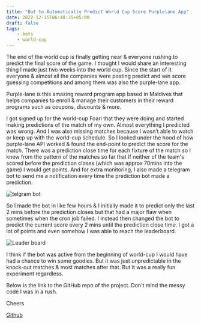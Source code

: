 ```yaml
---
title: "Bot to Automatically Predict World Cup Score Purplelane App"
date: 2022-12-15T06:48:35+05:00
draft: false
tags:
    - bots
    - world-cup
---
```

The end of the world cup is finally getting near & everyone rushing to predict the final score of the game. I thought I would share an interesting thing I made just two weeks into the world cup. Since the start of it everyone & almost all the companies were posting predict and win score guessing competitions and among them was also the purple-lane app.

Purple-lane is this amazing reward program app based in Maldives that helps companies to enroll & manage their customers in their reward programs such as coupons, discounts & more.

I got signed up for the world-cup Foari that they were doing and started making predictions of the match of my own. Almost everything I predicted was wrong. And I was also missing matches because I wasn’t able to watch or keep up with the world-cup schedule. So I looked under the hood of how purple-lane API worked & found the end-point to predict the score for the match. There was a prediction close time for each fixture of the match so I knew from the pattern of the matches so far that If neither of the team's scored before the prediction closes (which was approx 70mins into the game) I would get points. And for extra monitoring, I also made a telegram bot to send me a notification every time the prediction bot made a prediction.

![telgram bot](/telegramss.png)

So I made the bot in like few hours & I initially made it to predict only the last 2 mins before the prediction closes but that had a major flaw when sometimes when the cron job failed. I instead then changed the bot to predict the current score every 2 mins until the prediction close time. I got a lot of points and even somehow I was able to reach the leaderboard.

![Leader board](/leaderboard_22.png)

I think if the bot was active from the beginning of world-cup I would have had a chance to win some goodies. But it was just unpredictable in the knock-out matches & most matches after that. But it was a really fun experiment regardless.

Below is the link to the GitHub repo of the project. Don't mind the messy code I was in a rush.

Cheers

[Github](https://github.com/boring-dragon/purple-lane-predict-bot)